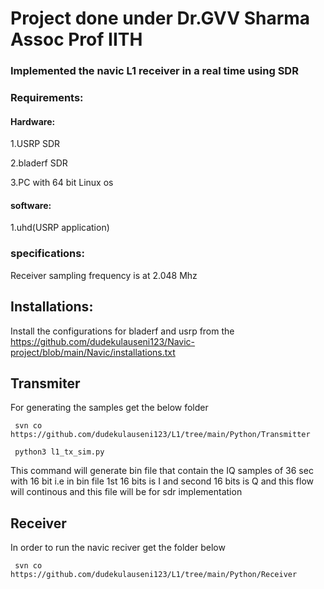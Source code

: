 # Project done under Dr.GVV Sharma Assoc Prof IITH

### Implemented the navic L1 receiver in a real time using SDR

### Requirements: 

#### Hardware:
1.USRP SDR

2.bladerf SDR

3.PC with 64 bit Linux os

#### software:

1.uhd(USRP application)


### specifications:

Receiver sampling frequency is at 2.048 Mhz


## Installations:

Install the configurations for bladerf and usrp from the https://github.com/dudekulauseni123/Navic-project/blob/main/Navic/installations.txt

## Transmiter

For generating the samples get the below folder 

```
 svn co https://github.com/dudekulauseni123/L1/tree/main/Python/Transmitter
```

```
 python3 l1_tx_sim.py 
```

This command will generate bin file that contain the IQ samples of 36 sec with 16 bit  i.e in bin file 1st 16 bits is I and second 16 bits is Q and this flow will continous and this file will be for sdr implementation

## Receiver

In order to run the navic reciver get the folder below

```
 svn co https://github.com/dudekulauseni123/L1/tree/main/Python/Receiver
```
